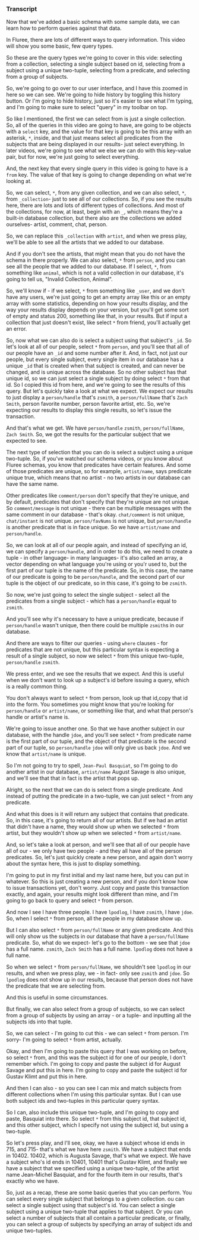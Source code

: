 ### Transcript

Now that we've added a basic schema with some sample data, we can learn how to perform queries against that data. 

In Fluree, there are lots of different ways to query information. This video will show you some basic, few query types.

So these are the query types we're going to cover in this vide: selecting from a collection, selecting a single subject based on id, selecting from a subject using a unique two-tuple, selecting from a predicate, and selecting from a group of subjects. 

So, we're going to go over to our user interface, and I have this zoomed in here so we can see. We're going to hide history by toggling this history button. Or I'm going to hide history, just so it's easier to see what I'm typing, and I'm going to make sure to select "query" in my toolbar on top.

So like I mentioned, the first we can select from is just a single collection. So, all of the queries in this video are going to have, are going to be objects with a `select` key, and the value for that key is going to be this array with an asterisk, `*`, inside, and that just means select all predicates from the subjects that are being displayed in our results- just select everything. In later videos, we're going to see what we else we can do with this key-value pair, but for now, we're just going to select everything. 

And, the next key that every single query in this video is going to have is a `from` key. The value of that key is going to change depending on what we're looking at.

So, we can select, `*`, from any given collection, and we can also select, `*`, from `_collection`- just to see all of our collections. So, if you see the results here, there are lots and lots of different types of collections. And most of the collections, for now, at least, begin with an `_`, which means they're a built-in database collection, but there also are the collections we added ourselves- artist, comment, chat, person.

So, we can replace this `_collection` with `artist`, and when we press play, we'll be able to see all the artists that we added to our database. 

And if you don't see the artists, that might mean that you do not have the schema in there properly. We can also select, `*` from `person`, and you can see all the people that we added to our database. If I select, `*`, from something like `animal`, which is not a valid collection in our database, it's going to tell us, "Invalid Collection, Animal". 

So, we'll know if - if we select, `*` from something like `_user`, and we don't have any users, we're just going to get an empty array like this or an empty array with some statistics, depending on how your results display, and the way your results display depends on your version, but you'll get some sort of empty and status 200, something like that, in your results. But if input a collection that just doesn't exist, like select `*` from friend, you'll actually get an error. 

So, now what we can also do is select a subject using that subject's `_id`. So let's look at all of our people, select `*` from `person`, and you'll see that all of our people have an `_id` and some number after it. And, in fact, not just our people, but every single subject, every single item in our database has a unique `_id` that is created when that subject is created, and can never be changed, and is unique across the database. So no other subject has that unique id, so we can just select a single subject by doing select `*` from that id. So I copied this id from here, and we're going to see the results of this query. But let's quickly take a look at what we expect. We expect our results to just display a `person/handle` that's `zsmith`, a `person/fullName` that's `Zach Smith`, person favorite number, person favorite artist, etc. So, we're expecting our results to display this single results, so let's issue the transaction.

And that's what we get. We have `person/handle` `zsmith`, `person/fullName`, `Zach Smith`. So, we got the results for the particular subject that we expected to see. 

The next type of selection that you can do is select a subject using a unique two-tuple. So, if you've watched our schema videos, or you know about Fluree schemas, you know that predicates have certain features. And some of those predicates are unique, so for example, `artist/name`, says predicate unique true, which means that no artist - no two artists in our database can have the same name. 

Other predicates like `comment/person` don't specify that they're unique, and by default, predicates that don't specify that they're unique are not unique. So `comment/message` is not unique - there can be multiple messages with the same comment in our database - that's okay. `chat/comment` is not unique, `chat/instant` is not unique. `person/favNums` is not unique, but `person/handle` is another predicate that is in face unique. So we have `artist/name` and `person/handle`. 

So, we can look at all of our people again, and instead of specifying an id, we can specify a `person/handle`, and in order to do this, we need to create a tuple - in other language- in many languages- it's also called an array, a vector depending on what language you're using or you'r used to, but the first part of our tuple is the name of the predicate. So, in this case, the name of our predicate is going to be `person/handle`, and the second part of our tuple is the object of our predicate, so in this case, it's going to be `zsmith`. 

So now, we're just going to select the single subject - select all the predicates from a single subject - which has a `person/handle` equal to `zsmith`.

And you'll see why it's necessary to have a unique predicate, because if `person/handle` wasn't unique, then there could be multiple `zsmith`s in our database.  

And there are ways to filter our queries - using `where` clauses - for predicates that are not unique, but this particular syntax is expecting a result of a single subject, so now we select `*` from this unique two-tuple, `person/handle` `zsmith`. 

We press enter, and we see the results that we expect. And this is useful when we don't want to look up a subject's id before issuing a query, which is a really common thing. 

You don't always want to select `*` from person, look up that id,copy that id into the form. You sometimes you might know that you're looking for `person/handle` or `artist/name`, or something like that, and what that person's handle or artist's name is. 

We're going to issue another one. So that we have another subject in our database, with the handle `jdoe`, and you'll see select `*` from predicate name is the first part of our tuple, and the object of that predicate is the second part of our tuple, so `person/handle` `jdoe` will only give us back `jdoe`. And we know that `artist/name` is unique. 

So I'm not going to try to spell, `Jean-Paul Basquiat`, so I'm going to do another artist in our database, `artist/name` August Savage is also unique, and we'll see that that in fact is the artist that pops up. 

Alright, so the next that we can do is select from a single predicate. And instead of putting the predicate in a two-tuple, we can just select `*` from any predicate. 

And what this does is it will return any subject that contains that predicate. So, in this case, it's going to return all of our artists. But if we had an artist that didn't have a name, they would show up when we selected `*` from artist, but they wouldn't show up when we selected `*` from `artist/name`. 

And, so let's take a look at person, and we'll see that all of our people have all of our - we only have two people - and they all have all of the person predicates. So, let's just quickly create a new person, and again don't worry about the syntax here, this is just to display something. 

I'm going to put in my first initial and my last name here, but you can put in whatever. So this is just creating a new person, and if you don't know how to issue transactions yet, don't worry. Just copy and paste this transaction exactly, and again, your results might look different than mine, and I'm going to go back to query and select `*` from person. 

And now I see I have three people. I have `lpodlog`, I have `zsmith`, I have `jdoe`. So, when I select `*` from person, all the people in my database show up.

But I can also select `*` from `person/fullName` or any given predicate. And this will only show us the subjects in our database that have a `person/fullName` predicate. So, what do we expect- let's go to the bottom - we see that `jdoe` has a full name. `zsmith`, `Zach Smith` has a full name. `lpodlog` does not have a full name.

So when we select `*` from `person/fullName`, we shouldn't see `lpodlog` in our results, and when we press play, we - in fact- only see `zsmith` and `jdoe`. So `lpodlog` does not show up in our results, because that person does not have the predicate that we are selecting from. 

And this is useful in some circumstances. 

But finally, we can also select from a group of subjects, so we can select from a group of subjects by using an array - or a tuple- and inputting all the subjects ids into that tuple. 

So, we can select - I'm going to cut this - we can select `*` from person. I'm sorry- I'm going to select `*` from artist, actually. 

Okay, and then I'm going to paste this query that I was working on before, so select `*` from, and this was the subject id for one of our people, I don't remember which. I'm going to copy and paste the subject id for August Savage and put this in here. I'm going to copy and paste the subject id for Gustav Klimt and put this in here. 

And then I can also - so you can see I can mix and match subjects from different collections when I'm using this particular syntax. But I can use both subject ids and two-tuples in this particular query syntax. 

So I can, also include this unique two-tuple, and I'm going to copy and paste, Basquiat into there. So select `*` from this subject id, that subject id, and this other subject, which I specify not using the subject id, but using a two-tuple. 

So let's press play, and I'll see, okay, we have a subject whose id ends in 715, and 715- that's what we have here `zsmith`. We have a subject that ends in 10402. 10402, which is Augusta Savage, that's what we expect. We have a subject who's id ends in 10401, 10401 that's Gustav Klimt, and finally we have a subject that we specified using a unique two-tuple, of the artist name Jean-Michel Basquiat, and for the fourth item in our results, that's exactly who we have. 

So, just as a recap, these are some basic queries that you can perform. You can select every single subject that belongs to a given collection. ou can select a single subject using that subject's id. You can select a single subject using a unique two-tuple that applies to that subject. Or you can select a number of subjects that all contain a particular predicate, or finally, you can select a group of subjects by specifying an array of subject ids and unique two-tuples.
